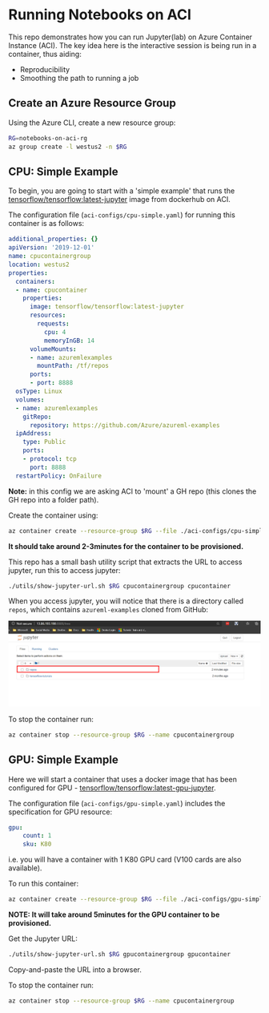 # Running Notebooks on ACI

This repo demonstrates how you can run Jupyter(lab) on Azure Container Instance (ACI). The key idea here is the interactive session is being run in a container, thus aiding:

* Reproducibility
* Smoothing the path to running a job

## Create an Azure Resource Group

Using the Azure CLI, create a new resource group:

```bash
RG=notebooks-on-aci-rg
az group create -l westus2 -n $RG
```

## CPU: Simple Example
To begin, you are going to start with a 'simple example' that runs the [tensorflow/tensorflow:latest-jupyter](https://hub.docker.com/r/tensorflow/tensorflow/) image from dockerhub on ACI.

The configuration file (`aci-configs/cpu-simple.yaml`) for running this container is as follows:

```yaml
additional_properties: {}
apiVersion: '2019-12-01'
name: cpucontainergroup
location: westus2
properties:
  containers:
  - name: cpucontainer
    properties:
      image: tensorflow/tensorflow:latest-jupyter
      resources:
        requests:
          cpu: 4
          memoryInGB: 14
      volumeMounts:
      - name: azuremlexamples
        mountPath: /tf/repos
      ports:
      - port: 8888
  osType: Linux
  volumes:
  - name: azuremlexamples
    gitRepo:
      repository: https://github.com/Azure/azureml-examples
  ipAddress:
    type: Public
    ports:
    - protocol: tcp
      port: 8888
  restartPolicy: OnFailure
```

__Note:__ in this config we are asking ACI to 'mount' a GH repo (this clones the GH repo into a folder path).

Create the container using:

```bash
az container create --resource-group $RG --file ./aci-configs/cpu-simple.yaml
```

__It should take around 2-3minutes for the container to be provisioned.__

This repo has a small bash utility script that extracts the URL to access jupyter, run this to access jupyter:

```bash
./utils/show-jupyter-url.sh $RG cpucontainergroup cpucontainer
```

When you access jupyter, you will notice that there is a directory called `repos`, which contains `azureml-examples` cloned from GitHub:

<img src="./media/simple-example.png" width="800" />

To stop the container run:

```bash
az container stop --resource-group $RG --name cpucontainergroup
```

## GPU: Simple Example

Here we will start a container that uses a docker image that has been configured for GPU - [tensorflow/tensorflow:latest-gpu-jupyter](https://hub.docker.com/r/tensorflow/tensorflow/).

The configuration file (`aci-configs/gpu-simple.yaml`) includes the specification for GPU resource:

```yaml
gpu:
    count: 1
    sku: K80
```

i.e. you will have a container with 1 K80 GPU card (V100 cards are also available).

To run this container:

```bash
az container create --resource-group $RG --file ./aci-configs/gpu-simple.yaml
```

__NOTE: It will take around 5minutes for the GPU container to be provisioned.__

Get the Jupyter URL:

```bash
./utils/show-jupyter-url.sh $RG gpucontainergroup gpucontainer
```

Copy-and-paste the URL into a browser.

To stop the container run:

```bash
az container stop --resource-group $RG --name cpucontainergroup
```
